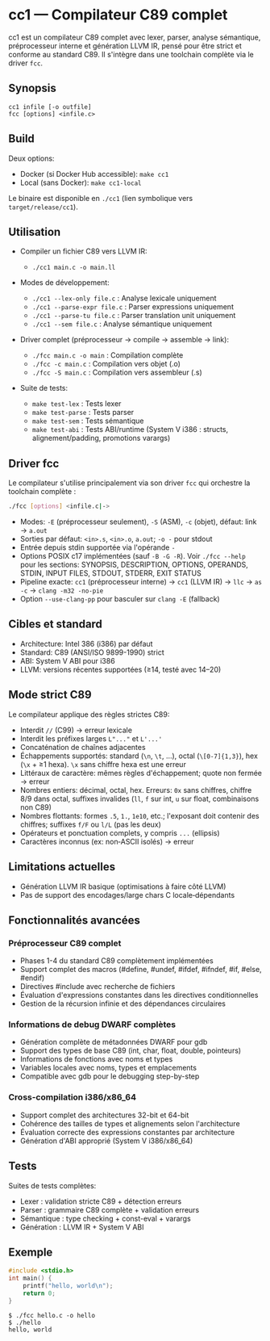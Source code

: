 # cc1 — Compilateur C89 complet

cc1 est un compilateur C89 complet avec lexer, parser, analyse sémantique, préprocesseur interne et génération LLVM IR, pensé pour être strict et conforme au standard C89. Il s'intègre dans une toolchain complète via le driver `fcc`.

## Synopsis

```
cc1 infile [-o outfile]
fcc [options] <infile.c>
```

## Build

Deux options:
- Docker (si Docker Hub accessible): `make cc1`
- Local (sans Docker): `make cc1-local`

Le binaire est disponible en `./cc1` (lien symbolique vers `target/release/cc1`).

## Utilisation

- Compiler un fichier C89 vers LLVM IR:
  - `./cc1 main.c -o main.ll`

- Modes de développement:
  - `./cc1 --lex-only file.c` : Analyse lexicale uniquement
  - `./cc1 --parse-expr file.c` : Parser expressions uniquement  
  - `./cc1 --parse-tu file.c` : Parser translation unit uniquement
  - `./cc1 --sem file.c` : Analyse sémantique uniquement

- Driver complet (préprocesseur → compile → assemble → link):
  - `./fcc main.c -o main` : Compilation complète
  - `./fcc -c main.c` : Compilation vers objet (.o)
  - `./fcc -S main.c` : Compilation vers assembleur (.s)

- Suite de tests:
  - `make test-lex` : Tests lexer
  - `make test-parse` : Tests parser  
  - `make test-sem` : Tests sémantique
  - `make test-abi` : Tests ABI/runtime (System V i386 : structs, alignement/padding, promotions varargs)

## Driver fcc

Le compilateur s'utilise principalement via son driver `fcc` qui orchestre la toolchain complète :

```bash
./fcc [options] <infile.c|->
```

- Modes: `-E` (préprocesseur seulement), `-S` (ASM), `-c` (objet), défaut: link → `a.out`
- Sorties par défaut: `<in>.s`, `<in>.o`, `a.out`; `-o -` pour stdout
- Entrée depuis stdin supportée via l'opérande `-`
- Options POSIX c17 implémentées (sauf `-B -G -R`). Voir `./fcc --help` pour les sections: SYNOPSIS, DESCRIPTION, OPTIONS, OPERANDS, STDIN, INPUT FILES, STDOUT, STDERR, EXIT STATUS
- Pipeline exacte: `cc1` (préprocesseur interne) → `cc1` (LLVM IR) → `llc` → `as -c` → `clang -m32 -no-pie`
- Option `--use-clang-pp` pour basculer sur `clang -E` (fallback)

## Cibles et standard

- Architecture: Intel 386 (i386) par défaut
- Standard: C89 (ANSI/ISO 9899-1990) strict
- ABI: System V ABI pour i386
- LLVM: versions récentes supportées (≥14, testé avec 14–20)

## Mode strict C89

Le compilateur applique des règles strictes C89:
- Interdit `//` (C99) → erreur lexicale
- Interdit les préfixes larges `L"..."` et `L'...'`
- Concaténation de chaînes adjacentes
- Échappements supportés: standard (`\n`, `\t`, …), octal (`\[0-7]{1,3}`), hex (`\x` + ≥1 hexa). `\x` sans chiffre hexa est une erreur
- Littéraux de caractère: mêmes règles d'échappement; quote non fermée → erreur
- Nombres entiers: décimal, octal, hex. Erreurs: `0x` sans chiffres, chiffre 8/9 dans octal, suffixes invalides (`ll`, `f` sur int, `u` sur float, combinaisons non C89)
- Nombres flottants: formes `.5`, `1.`, `1e10`, etc.; l'exposant doit contenir des chiffres; suffixes `f/F` ou `l/L` (pas les deux)
- Opérateurs et ponctuation complets, y compris `...` (ellipsis)
- Caractères inconnus (ex: non‑ASCII isolés) → erreur

## Limitations actuelles

- Génération LLVM IR basique (optimisations à faire côté LLVM)
- Pas de support des encodages/large chars C locale‑dépendants

## Fonctionnalités avancées

### Préprocesseur C89 complet
- Phases 1-4 du standard C89 complètement implémentées
- Support complet des macros (#define, #undef, #ifdef, #ifndef, #if, #else, #endif)
- Directives #include avec recherche de fichiers  
- Évaluation d'expressions constantes dans les directives conditionnelles
- Gestion de la récursion infinie et des dépendances circulaires

### Informations de debug DWARF complètes
- Génération complète de métadonnées DWARF pour gdb
- Support des types de base C89 (int, char, float, double, pointeurs)
- Informations de fonctions avec noms et types
- Variables locales avec noms, types et emplacements
- Compatible avec gdb pour le debugging step-by-step

### Cross-compilation i386/x86_64
- Support complet des architectures 32-bit et 64-bit
- Cohérence des tailles de types et alignements selon l'architecture
- Évaluation correcte des expressions constantes par architecture
- Génération d'ABI approprié (System V i386/x86_64)

## Tests

Suites de tests complètes:
- Lexer : validation stricte C89 + détection erreurs
- Parser : grammaire C89 complète + validation erreurs
- Sémantique : type checking + const-eval + varargs
- Génération : LLVM IR + System V ABI

## Exemple

```c
#include <stdio.h>
int main() {
    printf("hello, world\n");
    return 0;
}
```

```
$ ./fcc hello.c -o hello
$ ./hello
hello, world
```
